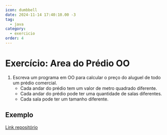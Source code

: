 ```yaml
---
icon: dumbbell
date: 2024-11-14 17:40:10.00 -3
tag:
  - java
category:
  - exercicio
order: 4
---
```


# Exercício: Area do Prédio OO


1. Escreva um programa em OO para calcular o preço do aluguel de todo um prédio comercial. 
    - Cada andar do prédio tem um valor de metro quadrado diferente. 
    - Cada andar do prédio pode ter uma quantidade de salas diferentes.
    - Cada sala pode ter um tamanho diferente.

## Exemplo

[Link repositório](https://github.com/20251-ifba-saj-ads-poo/javafx-predio)
